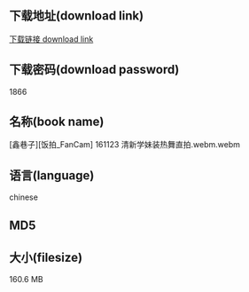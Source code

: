 ## 下载地址(download link)
[下载链接 download link](https://voluble-croquembouche-d321dc.netlify.app/?s=%5B%E9%91%AB%E5%B7%B7%E5%AD%90%5D%5B%E9%A5%AD%E6%8B%8D_FanCam%5D+161123+%E6%B8%85%E6%96%B0%E5%AD%A6%E5%A6%B9%E8%A3%85%E7%83%AD%E8%88%9E%E7%9B%B4%E6%8B%8D.webm)

## 下载密码(download password)
1866

## 名称(book name)
[鑫巷子][饭拍_FanCam] 161123 清新学妹装热舞直拍.webm.webm

## 语言(language)
chinese

## MD5


## 大小(filesize)
160.6 MB
